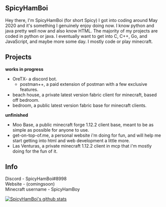 ## SpicyHamBoi
Hey there, I'm SpicyHamBoi (for short Spicy) I got into coding around May 2020 and it's something I genuinely enjoy doing now.  I know python and java pretty well now and also know HTML. The majority of my projects are coded in python or java. I eventually want to get into C, C++, Go, and JavaScript, and maybe more some day. I mostly code or play minecraft.

## Projects 
**works in progress** <br>
- OreTX- a discord bot.
  - postman++, a paid extension of postman with a few exclusive features.
- beach house, a private latest version fabric client for minecraft, based off bedroom.
- bedroom, a public latest version fabric base for minecraft clients.

**unfinished** <br>
- Moo Base, a public minecraft forge 1.12.2 client base, meant to be as simple as possible for anyone to use.
- get-on-top-of.me, a personal website i'm doing for fun, and will help me start getting into html and web development a little more.
- Las Venturas, a private minecraft 1.12.2 client in mcp that i'm mostly doing for the fun of it.


## Info 
Discord - SpicyHamBoi#8998 <br />
Website - (comingsoon)<br />
Minecraft username - SpicyHamBoy <br />

[![SpicyHamBoi's github stats](https://github-readme-stats.vercel.app/api?username=SpicyHamBoi&show_icons=true&theme=prussian&hide=issues)](https://github.com/SpicyHamBoi/github-readme-stats)
